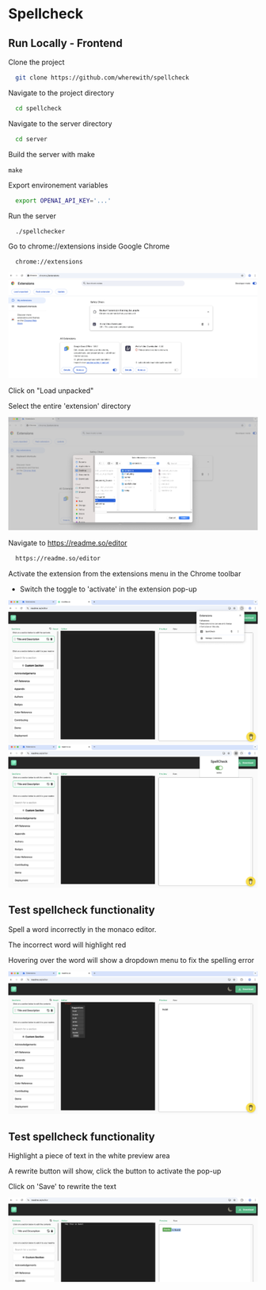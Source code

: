 # Spellcheck


## Run Locally - Frontend

Clone the project

```bash
  git clone https://github.com/wherewith/spellcheck
```

Navigate to the project directory

```bash
  cd spellcheck
```

Navigate to the server directory

```bash
  cd server
```

Build the server with make

`make`

Export environement variables
```bash
  export OPENAI_API_KEY='...'
```

Run the server

```bash
  ./spellchecker
```

Go to chrome://extensions inside Google Chrome

```bash
  chrome://extensions
```

<img src="https://raw.githubusercontent.com/wherewith/spellcheck/refs/heads/main/temp/Screenshot%202025-04-21%20at%201.20.12%20AM.png?token=GHSAT0AAAAAACF66JDCHV75UDJ5HHDPKJSY2AF6KJA" />

Click on "Load unpacked"

Select the entire 'extension' directory

<img src="https://raw.githubusercontent.com/wherewith/spellcheck/refs/heads/main/temp/Screenshot%202025-04-21%20at%201.20.38%20AM.png?token=GHSAT0AAAAAACF66JDDNTHKQKL3JACQQ5EI2AF6KYQ" />

Navigate to https://readme.so/editor

```bash
  https://readme.so/editor
```

Activate the extension from the extensions menu in the Chrome toolbar
- Switch the toggle to 'activate' in the extension pop-up

<img src="https://raw.githubusercontent.com/wherewith/spellcheck/refs/heads/main/temp/Screenshot%202025-04-21%20at%201.21.07%20AM.png?token=GHSAT0AAAAAACF66JDD7R54IKLHJW6XCWWW2AF6LHQ" />

<img src="https://raw.githubusercontent.com/wherewith/spellcheck/refs/heads/main/temp/Screenshot%202025-04-21%20at%201.21.22%20AM.png?token=GHSAT0AAAAAACF66JDDE6O2QWXUR5HA2JG62AF6LWQ" />

## Test spellcheck functionality
Spell a word incorrectly in the monaco editor.

The incorrect word will highlight red

Hovering over the word will show a dropdown menu to fix the spelling error

<img src="https://raw.githubusercontent.com/wherewith/spellcheck/refs/heads/main/temp/Screenshot%202025-04-21%20at%201.22.01%20AM.png?token=GHSAT0AAAAAACF66JDDNJKLTHCAR56JGMGY2AF6MDA" />

## Test spellcheck functionality
Highlight a piece of text in the white preview area

A rewrite button will show, click the button to activate the pop-up

Click on 'Save' to rewrite the text

<img src="https://raw.githubusercontent.com/wherewith/spellcheck/refs/heads/main/temp/Screenshot%202025-04-21%20at%201.22.20%20AM.png?token=GHSAT0AAAAAACF66JDDVZSK5I6LPRUAYPAY2AF6MMQ" />
